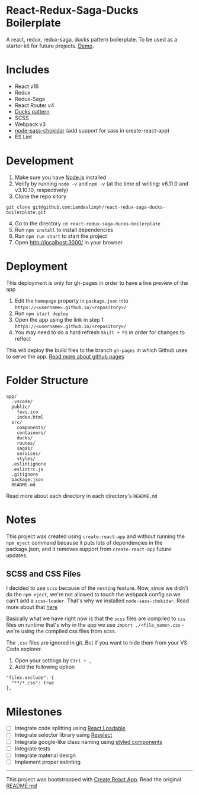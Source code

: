# React-Redux-Saga-Ducks Boilerplate
A react, redux, redux-saga, ducks pattern boilerplate. To be used as a starter kit for future projects. [Demo](https://iamdevlinph.github.io/react-redux-saga-ducks-boilerplate/).

# Includes
* React v16
* Redux
* Redux-Saga
* React Router v4
* [Ducks pattern](https://github.com/erikras/ducks-modular-redux)
* SCSS
* Webpack v3
* [node-sass-chokidar](https://www.npmjs.com/package/node-sass-chokidar) (add support for sass in create-react-app)
* ES Lint

# Development
1. Make sure you have [Node.js](https://nodejs.org/en/) installed
2. Verify by running `node -v` and `npm -v` (at the time of writing: v6.11.0 and v3.10.10, respectively)
3. Clone the repo sitory
```ssh
git clone git@github.com:iamdevlinph/react-redux-saga-ducks-boilerplate.git
```
4. Go to the directory `cd react-redux-saga-ducks-boilerplate`
5. Run `npm install` to install dependencies
6. Run `npm run start` to start the project
7. Open [http://localhost:3000/](http://localhost:3000/) in your browser

# Deployment
This deployment is only for gh-pages in order to have a live preview of the app
1. Edit the `homepage` property in `package.json` into `https://<username>.github.io/<repository>/`
2. Run `npm start deploy`
3. Open the app using the link in step 1 `https://<username>.github.io/<repository>/`
4. You may need to do a hard refresh `Shift + F5` in order for changes to reflect

This will deploy the build files to the branch `gh-pages` in which Github uses to serve the app. [Read more about github pages](https://pages.github.com/)

# Folder Structure
```
app/
  .vscode/
  public/
    favi.ico
    index.html
  src/
    components/
    containers/
    ducks/
    routes/
    sagas/
    services/
    styles/
  .eslintignore
  .eslintrc.js
  .gitignore
  package.json
  README.md
```
Read more about each directory in each directory's `README.md`

# Notes
This project was created using `create-react-app` and without running the `npm eject` command because it puts lots of dependencies in the package.json, and it removes support from `create-react-app` future updates.

## SCSS and CSS Files

I decided to use `scss` because of the `nesting` feature. Now, since we didn't do the `npm eject`, we're not allowed to touch the webpack config so we can't add a `scss-loader`. That's why we installed `node-sass-chokidar`. Read more about that [here](https://github.com/facebookincubator/create-react-app/blob/master/packages/react-scripts/template/README.md#adding-a-css-preprocessor-sass-less-etc)

Basically what we have right now is that the `scss` files are compiled to `css` files on runtime that's why in the app we use `import ./<file_name>.css` - we're  using the compiled css files from scss.

The `.css` files are ignored in git. But if you want to hide them from your VS Code explorer.
1. Open your settings by `Ctrl + ,`
2. Add the following option
```
"files.exclude": {
  "**/*.css": true
},
```

# Milestones
- [ ] Integrate code splitting using [React Loadable](https://github.com/thejameskyle/react-loadable)
- [ ] Integrate selector library using [Reselect](https://github.com/reactjs/reselect)
- [ ] Integrate google-like class naming using [styled components](https://github.com/styled-components/styled-components)
- [ ] Integrate tests
- [ ] Integrate material design
- [ ] Implement proper eslinting
---

This project was bootstrapped with [Create React App](https://github.com/facebookincubator/create-react-app).
Read the original [README.md](/README-original.md)
